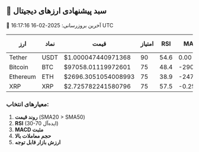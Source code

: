 ## 🚀 سبد پیشنهادی ارزهای دیجیتال
📅 آخرین بروزرسانی: 2025-02-16 16:17:16 UTC

| ارز | نماد | قیمت | امتیاز | RSI | MACD | درصد تخصیص |
|-----|------|-------|--------|-----|------|------------|
| Tether | USDT | $1.000047440971368 | 90 | 54.6 | 0.00 | 28.57% |
| Bitcoin | BTC | $97058.01119972601 | 75 | 48.4 | -2908.21 | 23.81% |
| Ethereum | ETH | $2696.3051054008993 | 75 | 38.9 | -247.37 | 23.81% |
| XRP | XRP | $2.725782241580796 | 75 | 57.5 | -0.25 | 23.81% |

### معیارهای انتخاب:
1. **روند قیمت** (SMA20 > SMA50)
2. **RSI** (30-70 ایده‌آل)
3. **MACD مثبت**
4. **حجم معاملات بالا**
5. **ارزش بازار قابل توجه**